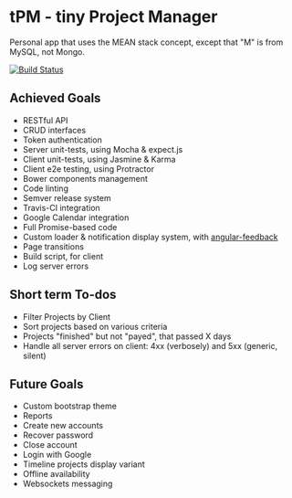 # tPM - tiny Project Manager

Personal app that uses the MEAN stack concept, except that "M" is from MySQL, not Mongo.

[![Build Status](https://travis-ci.org/andreipfeiffer/tpm.svg?branch=master)](https://travis-ci.org/andreipfeiffer/tpm)

## Achieved Goals

* RESTful API
* CRUD interfaces
* Token authentication
* Server unit-tests, using Mocha & expect.js
* Client unit-tests, using Jasmine & Karma
* Client e2e testing, using Protractor
* Bower components management
* Code linting
* Semver release system
* Travis-CI integration
* Google Calendar integration
* Full Promise-based code
* Custom loader & notification display system, with [angular-feedback](https://github.com/andreipfeiffer/angular-feedback)
* Page transitions
* Build script, for client
* Log server errors

## Short term To-dos

* Filter Projects by Client
* Sort projects based on various criteria
* Projects "finished" but not "payed", that passed X days
* Handle all server errors on client: 4xx (verbosely) and 5xx (generic, silent)

## Future Goals

* Custom bootstrap theme
* Reports
* Create new accounts
* Recover password
* Close account
* Login with Google
* Timeline projects display variant
* Offline availability
* Websockets messaging
